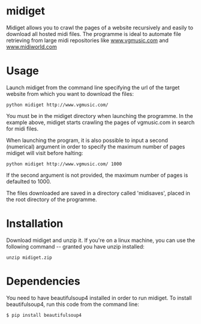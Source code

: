 # midiget
Midiget allows you to crawl the pages of a website recursively and easily to download all hosted midi files. The programme is ideal to automate file retrieving from large midi repositories like www.vgmusic.com and www.midiworld.com  

# Usage
Launch midiget from the command line specifying the url of the target website from which you want to download the files: 
```
python midiget http://www.vgmusic.com/
```
You must be in the midiget directory when launching the programme. In the example above, midiget starts crawling the pages of vgmusic.com in search for midi files. 

When launching the program, it is also possible to input a second (numerical) argument in order to specify the maximum number of pages midiget will visit before halting:
```
python midiget http://www.vgmusic.com/ 1000
```
If the second argument is not provided, the maximum number of pages is defaulted to 1000.

The files downloaded are saved in a directory called 'midisaves', placed in the root directory of the programme.

# Installation
Download midiget and unzip it. If you're on a linux machine, you can use the following command -- granted you have unzip installed:
```
unzip midiget.zip
```

# Dependencies
You need to have beautifulsoup4 installed in order to run midiget. To install beautifulsoup4, run this code from the command line:
```
$ pip install beautifulsoup4
```
